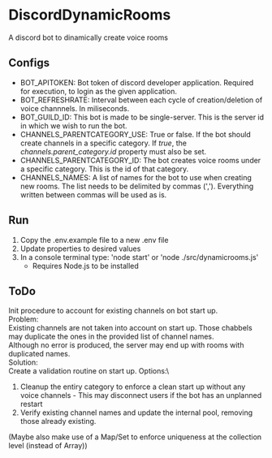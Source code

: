 # DiscordDynamicRooms
A discord bot to dinamically create voice rooms

## Configs
* BOT_APITOKEN: Bot token of discord developer application. Required for execution, to login as the given application.
* BOT_REFRESHRATE: Interval between each cycle of creation/deletion of voice channnels. In miliseconds.
* BOT_GUILD_ID: This bot is made to be single-server. This is the server id in which we wish to run the bot.
* CHANNELS_PARENTCATEGORY_USE: True or false. If the bot should create channels in a specific category. If *true*, the *channels.parent_category.id* property must also be set.
* CHANNELS_PARENTCATEGORY_ID: The bot creates voice rooms under a specific category. This is the id of that category.
* CHANNELS_NAMES: A list of names for the bot to use when creating new rooms. The list needs to be delimited by commas (','). Everything written between commas will be used as is.

## Run
1) Copy the .env.example file to a new .env file
2) Update properties to desired values
3) In a console terminal type: 'node start' or 'node ./src/dynamicrooms.js'
    * Requires Node.js to be installed

## ToDo
Init procedure to account for existing channels on bot start up.\
Problem:\
Existing channels are not taken into account on start up. Those chabbels may duplicate the ones in the provided list of channel names.\
Although no error is produced, the server may end up with rooms with duplicated names.\
Solution:\
Create a validation routine on start up. Options:\
1) Cleanup the entiry category to enforce a clean start up without any voice channels - This may disconnect users if the bot has an unplanned restart
2) Verify existing channel names and update the internal pool, removing those already existing.

(Maybe also make use of a Map/Set to enforce uniqueness at the collection level (instead of Array))
